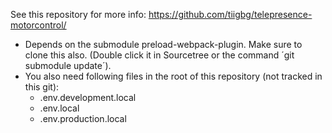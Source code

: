 
See this repository for more info: https://github.com/tiigbg/telepresence-motorcontrol/

* Depends on the submodule preload-webpack-plugin. Make sure to clone this also. (Double click it in Sourcetree or the command ´git submodule update´).
* You also need following files in the root of this repository (not tracked in this git):
    * .env.development.local
    * .env.local
    * .env.production.local